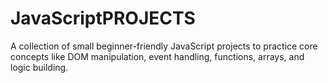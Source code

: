 # JavaScriptPROJECTS
A collection of small beginner-friendly JavaScript projects to practice core concepts like DOM manipulation, event handling, functions, arrays, and logic building.
